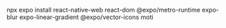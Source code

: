 npx expo install react-native-web react-dom @expo/metro-runtime expo-blur expo-linear-gradient @expo/vector-icons moti